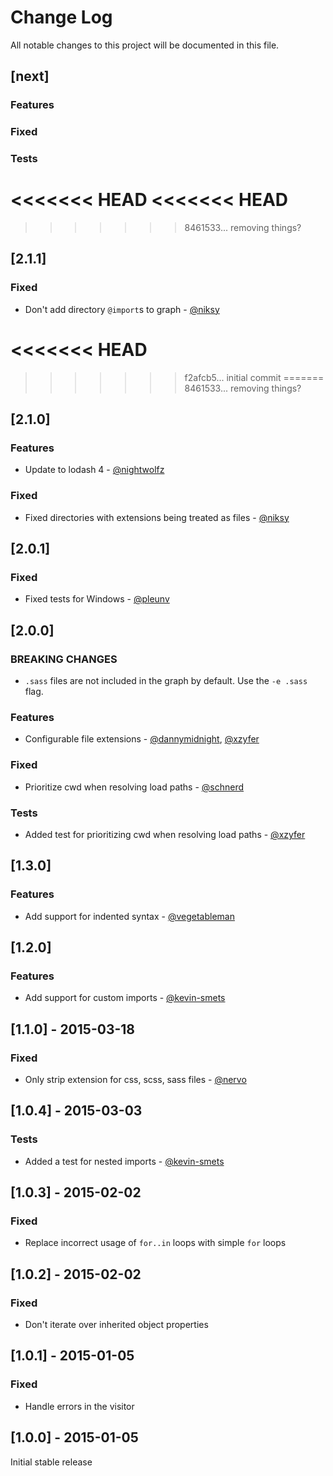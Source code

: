 # Change Log
All notable changes to this project will be documented in this file.

## [next]
### Features

### Fixed

### Tests

<<<<<<< HEAD
<<<<<<< HEAD
=======
>>>>>>> 8461533... removing things?
## [2.1.1]
### Fixed

- Don't add directory `@import`s to graph - [@niksy](https://github.com/niksy)

<<<<<<< HEAD
=======
>>>>>>> f2afcb5... initial commit
=======
>>>>>>> 8461533... removing things?
## [2.1.0]
### Features

- Update to lodash 4 - [@nightwolfz](https://github.com/nightwolfz)

### Fixed

- Fixed directories with extensions being treated as files - [@niksy](https://github.com/niksy)

## [2.0.1]
### Fixed
- Fixed tests for Windows - [@pleunv](https://github.com/pleunv)

## [2.0.0]
### BREAKING CHANGES
- `.sass` files are not included in the graph by default. Use the `-e .sass` flag.

### Features
- Configurable file extensions - [@dannymidnight](https://github.com/dannymidnight), [@xzyfer](https://github.com/xzyfer)

### Fixed
- Prioritize cwd when resolving load paths - [@schnerd](https://github.com/schnerd)

### Tests
- Added test for prioritizing cwd when resolving load paths - [@xzyfer](https://github.com/xzyfer)

## [1.3.0]
### Features
- Add support for indented syntax - [@vegetableman](https://github.com/vegetableman)

## [1.2.0]
### Features
- Add support for custom imports - [@kevin-smets](https://github.com/kevin-smets)

## [1.1.0] - 2015-03-18
### Fixed
- Only strip extension for css, scss, sass files - [@nervo](https://github.com/nervo)

## [1.0.4] - 2015-03-03
### Tests
- Added a test for nested imports - [@kevin-smets](https://github.com/kevin-smets)

## [1.0.3] - 2015-02-02
### Fixed
- Replace incorrect usage of `for..in` loops with simple `for` loops

## [1.0.2] - 2015-02-02
### Fixed
- Don't iterate over inherited object properties

## [1.0.1] - 2015-01-05
### Fixed
- Handle errors in the visitor

## [1.0.0] - 2015-01-05

Initial stable release
